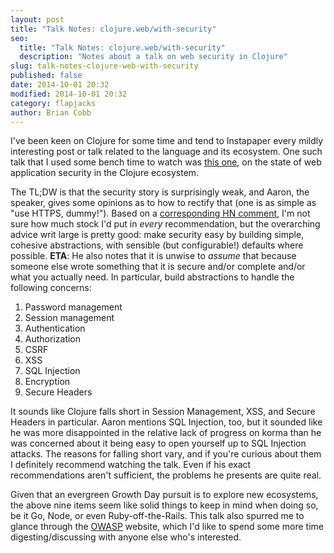```yaml
---
layout: post
title: "Talk Notes: clojure.web/with-security"
seo:
  title: "Talk Notes: clojure.web/with-security"
  description: "Notes about a talk on web security in Clojure"
slug: talk-notes-clojure-web-with-security
published: false
date: 2014-10-01 20:32
modified: 2014-10-01 20:32
category: flapjacks
author: Brian Cobb
---
```


I've been keen on Clojure for some time and tend to Instapaper every mildly interesting post or talk related to the language and its ecosystem. One such talk that I used some bench time to watch was [this one][1], on the state of web application security in the Clojure ecosystem.

The TL;DW is that the security story is surprisingly weak, and Aaron, the speaker, gives some opinions as to how to rectify that (one is as simple as "use HTTPS, dummy!"). Based on a [corresponding HN comment][2], I'm not sure how much stock I'd put in *every* recommendation, but the overarching advice writ large is pretty good: make security easy by building simple, cohesive abstractions, with sensible (but configurable!) defaults where possible. **ETA**: He also notes that it is unwise to *assume* that because someone else wrote something that it is secure and/or complete and/or what you actually need. In particular, build abstractions to handle the following concerns:

1.  Password management
2.  Session management
3.  Authentication
4.  Authorization
5.  CSRF
6.  XSS
7.  SQL Injection
8.  Encryption
9.  Secure Headers

It sounds like Clojure falls short in Session Management, XSS, and Secure Headers in particular. Aaron mentions SQL Injection, too, but it sounded like he was more disappointed in the relative lack of progress on korma than he was concerned about it being easy to open yourself up to SQL Injection attacks. The reasons for falling short vary, and if you're curious about them I definitely recommend watching the talk. Even if his exact recommendations aren't sufficient, the problems he presents are quite real.

Given that an evergreen Growth Day pursuit is to explore new ecosystems, the above nine items seem like solid things to keep in mind when doing so, be it Go, Node, or even Ruby-off-the-Rails. This talk also spurred me to glance through the [OWASP][3] website, which I'd like to spend some more time digesting/discussing with anyone else who's interested.

 [1]: https://www.youtube.com/watch?v=CBL59w7fXw4
 [2]: https://news.ycombinator.com/item?id=7474989
 [3]: https://www.owasp.org/index.php/About_OWASP
